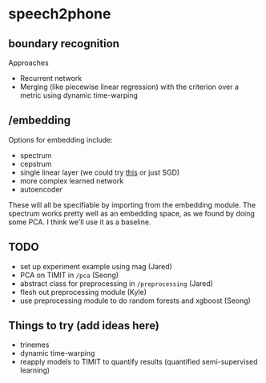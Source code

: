 # speech2phone

## boundary recognition

Approaches

- Recurrent network
- Merging (like piecewise linear regression) with the criterion over a metric using dynamic time-warping

## /embedding

Options for embedding include:

- spectrum
- cepstrum
- single linear layer (we could try [this](https://ai.stanford.edu/~ang/papers/nips02-metric.pdf) or just SGD)
- more complex learned network
- autoencoder

These will all be specifiable by importing from the embedding module. The spectrum works pretty well as an embedding space, as we found by doing some PCA. I think we'll use it as a baseline.

## TODO

- set up experiment example using mag (Jared)
- PCA on TIMIT in `/pca` (Seong)
- abstract class for preprocessing in `/preprocessing` (Jared)
- flesh out preprocessing module (Kyle)
- use preprocessing module to do random forests and xgboost (Seong)

## Things to try (add ideas here)

- trinemes
- dynamic time-warping
- reapply models to TIMIT to quantify results (quantified semi-supervised learning)
